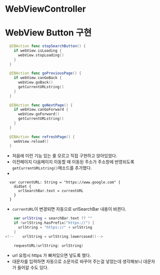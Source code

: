# WebViewController

# WebView Button 구현
```Swift
  @IBAction func stopSearchButton() {
    if webView.isLoading {
      webView.stopLoading()
    }
  }
  
  @IBAction func goPreviousPage() {
    if webView.canGoBack {
      webView.goBack()
      getCurrentURLstring()
    }
  }
  
  @IBAction func goNextPage() {
    if webView.canGoForward {
      webView.goForward()
      getCurrentURLstring()
    }
  }
  
  @IBAction func refreshPage() {
    webView.reload()
  }
```
- 처음에 이런 기능 있는 줄 모르고 직접 구현하고 앉아있었다.
- 이전페이지 다음페이지 이동할 때 이동된 주소가 주소창에 반영되도록 `getCurrentURLstring()`메소드를 추가했다.
-

```Swfit
  var currentURL: String = "https://www.google.com" {
    didSet {
      urlSearchBar.text = currentURL
    }
  }
```
- `currentURL`이 변경되면 자동으로 urlSearchBar 내용이 바뀐다.

```Swift
    var urlString = searchBar.text ?? ""
    if !urlString.hasPrefix("https://") {
      urlString = "https://" + urlString
    }
<!--    urlString = urlString.lowercased()-->
    
    requestURL(urlString: urlString)
```
- url 요청시 https 가 빠져있으면 넣도록 했다.
- 대문자를 입력하면 자동으로 소문자로 바꾸어 주는걸 넣었는데 생각해보니 대문자가 들어갈 수도 있다.

